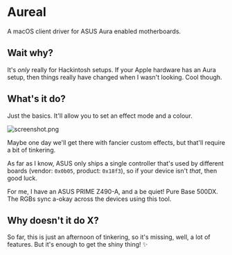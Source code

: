 # Aureal

A macOS client driver for ASUS Aura enabled motherboards.

## Wait why?

It's _only_ really for Hackintosh setups. If your Apple hardware has an Aura setup, then things really have changed when I wasn't looking. Cool though.

## What's it do?

Just the basics. It'll allow you to set an effect mode and a colour.

![screenshot.png](https://i.imgur.com/POCzLhH.png)

Maybe one day we'll get there with fancier custom effects, but that'll require a bit of tinkering.

As far as I know, ASUS only ships a single controller that's used by different boards (vendor: `0x0b05`, product: `0x18f3`), so if your device isn't _that_, then good luck.

For me, I have an ASUS PRIME Z490-A, and a be quiet! Pure Base 500DX. The RGBs sync a-okay across the devices using this tool.

## Why doesn't it do X?

So far, this is just an afternoon of tinkering, so it's missing, well, a lot of features. But it's enough to get the shiny thing! ✨
